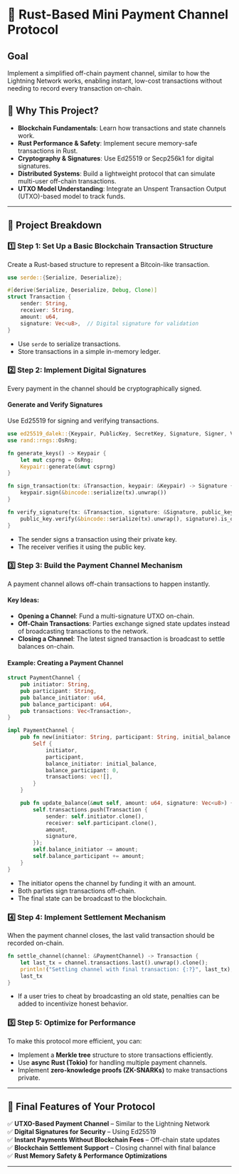 # 🚀 Rust-Based Mini Payment Channel Protocol

## Goal
Implement a simplified off-chain payment channel, similar to how the Lightning Network works, enabling instant, low-cost transactions without needing to record every transaction on-chain.

## 📌 Why This Project?
- **Blockchain Fundamentals**: Learn how transactions and state channels work.
- **Rust Performance & Safety**: Implement secure memory-safe transactions in Rust.
- **Cryptography & Signatures**: Use Ed25519 or Secp256k1 for digital signatures.
- **Distributed Systems**: Build a lightweight protocol that can simulate multi-user off-chain transactions.
- **UTXO Model Understanding**: Integrate an Unspent Transaction Output (UTXO)-based model to track funds.

---

## 🔨 Project Breakdown

### 1️⃣ Step 1: Set Up a Basic Blockchain Transaction Structure
Create a Rust-based structure to represent a Bitcoin-like transaction.

```rust
use serde::{Serialize, Deserialize};

#[derive(Serialize, Deserialize, Debug, Clone)]
struct Transaction {
    sender: String,
    receiver: String,
    amount: u64,
    signature: Vec<u8>,  // Digital signature for validation
}
```
- Use `serde` to serialize transactions.
- Store transactions in a simple in-memory ledger.

### 2️⃣ Step 2: Implement Digital Signatures
Every payment in the channel should be cryptographically signed.

#### Generate and Verify Signatures
Use Ed25519 for signing and verifying transactions.

```rust
use ed25519_dalek::{Keypair, PublicKey, SecretKey, Signature, Signer, Verifier};
use rand::rngs::OsRng;

fn generate_keys() -> Keypair {
    let mut csprng = OsRng;
    Keypair::generate(&mut csprng)
}

fn sign_transaction(tx: &Transaction, keypair: &Keypair) -> Signature {
    keypair.sign(&bincode::serialize(tx).unwrap())
}

fn verify_signature(tx: &Transaction, signature: &Signature, public_key: &PublicKey) -> bool {
    public_key.verify(&bincode::serialize(tx).unwrap(), signature).is_ok()
}
```
- The sender signs a transaction using their private key.
- The receiver verifies it using the public key.

### 3️⃣ Step 3: Build the Payment Channel Mechanism
A payment channel allows off-chain transactions to happen instantly.

#### Key Ideas:
- **Opening a Channel**: Fund a multi-signature UTXO on-chain.
- **Off-Chain Transactions**: Parties exchange signed state updates instead of broadcasting transactions to the network.
- **Closing a Channel**: The latest signed transaction is broadcast to settle balances on-chain.

#### Example: Creating a Payment Channel

```rust
struct PaymentChannel {
    pub initiator: String,
    pub participant: String,
    pub balance_initiator: u64,
    pub balance_participant: u64,
    pub transactions: Vec<Transaction>,
}

impl PaymentChannel {
    pub fn new(initiator: String, participant: String, initial_balance: u64) -> Self {
        Self {
            initiator,
            participant,
            balance_initiator: initial_balance,
            balance_participant: 0,
            transactions: vec![],
        }
    }

    pub fn update_balance(&mut self, amount: u64, signature: Vec<u8>) {
        self.transactions.push(Transaction {
            sender: self.initiator.clone(),
            receiver: self.participant.clone(),
            amount,
            signature,
        });
        self.balance_initiator -= amount;
        self.balance_participant += amount;
    }
}
```
- The initiator opens the channel by funding it with an amount.
- Both parties sign transactions off-chain.
- The final state can be broadcast to the blockchain.

### 4️⃣ Step 4: Implement Settlement Mechanism
When the payment channel closes, the last valid transaction should be recorded on-chain.

```rust
fn settle_channel(channel: &PaymentChannel) -> Transaction {
    let last_tx = channel.transactions.last().unwrap().clone();
    println!("Settling channel with final transaction: {:?}", last_tx);
    last_tx
}
```
- If a user tries to cheat by broadcasting an old state, penalties can be added to incentivize honest behavior.

### 5️⃣ Step 5: Optimize for Performance
To make this protocol more efficient, you can:
- Implement a **Merkle tree** structure to store transactions efficiently.
- Use **async Rust (Tokio)** for handling multiple payment channels.
- Implement **zero-knowledge proofs (ZK-SNARKs)** to make transactions private.

---

## 📌 Final Features of Your Protocol
✅ **UTXO-Based Payment Channel** – Similar to the Lightning Network  
✅ **Digital Signatures for Security** – Using Ed25519  
✅ **Instant Payments Without Blockchain Fees** – Off-chain state updates  
✅ **Blockchain Settlement Support** – Closing channel with final balance  
✅ **Rust Memory Safety & Performance Optimizations**  

---
